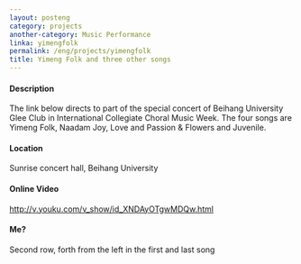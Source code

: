 ```yaml
---
layout: posteng
category: projects
another-category: Music Performance
linka: yimengfolk
permalink: /eng/projects/yimengfolk
title: Yimeng Folk and three other songs
---
```

#### Description
The link below directs to part of the special concert of Beihang University Glee Club in International Collegiate Choral Music Week. The four songs are Yimeng Folk, Naadam Joy, Love and Passion & Flowers and Juvenile.
#### Location
Sunrise concert hall, Beihang University
#### Online Video
http://v.youku.com/v_show/id_XNDAyOTgwMDQw.html
#### Me?
Second row, forth from the left in the first and last song



